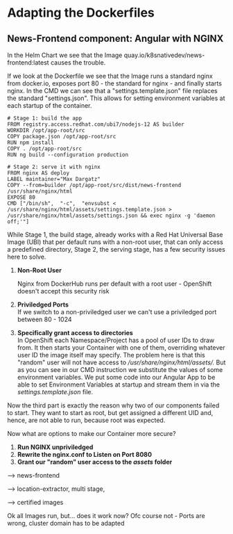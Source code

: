 # Adapting the Dockerfiles

## News-Frontend component: Angular with NGINX&#x20;

In the Helm Chart we see that the Image quay.io/k8snativedev/news-frontend:latest causes the trouble.&#x20;

If we look at the Dockerfile we see that the Image runs a standard nginx from docker.io, exposes port 80 - the standard for nginx - and finally starts nginx. In the CMD we can see that a "settings.template.json" file replaces the standard "settings.json". This allows for setting environment variables at each startup of the container.&#x20;

```
# Stage 1: build the app
FROM registry.access.redhat.com/ubi7/nodejs-12 AS builder
WORKDIR /opt/app-root/src
COPY package.json /opt/app-root/src
RUN npm install
COPY . /opt/app-root/src
RUN ng build --configuration production

# Stage 2: serve it with nginx
FROM nginx AS deploy
LABEL maintainer="Max Dargatz"
COPY --from=builder /opt/app-root/src/dist/news-frontend /usr/share/nginx/html
EXPOSE 80
CMD ["/bin/sh",  "-c",  "envsubst < /usr/share/nginx/html/assets/settings.template.json > /usr/share/nginx/html/assets/settings.json && exec nginx -g 'daemon off;'"]

```

While Stage 1, the build stage, already works with a Red Hat Universal Base Image (UBI) that per default runs with a non-root user, that can only access a predefined directory, Stage 2, the serving stage, has a few security issues here to solve.&#x20;

1.  **Non-Root User**

    Nginx from DockerHub runs per default with a root user - OpenShift doesn't accept this security risk
2. **Priviledged Ports**\
   If we switch to a non-priviledged user we can't use a priviledged port between 80 - 1024
3. **Specifically grant access to directories**\
   In OpenShift each Namespace/Project has a pool of user IDs to draw from. It then starts your Container with one of them, overriding whatever user ID the image itself may specify. The problem here is that this "random" user will not have access to _/usr/share/nginx/html/assets/._ But as you can see in our CMD instruction we substitute the values of some environment variables. We put some code into our Angular App to be able to set Environment Variables at startup and stream them in via the _settings.template.json_ file.

Now the third part is exactly the reason why two of our components failed to start. They want to start as root, but get assigned a different UID and, hence, are not able to run, because root was expected.

Now what are options to make our Container more secure?

1. **Run NGINX unpriviledged**
2. **Rewrite the nginx.conf to Listen on Port 8080**
3. **Grant our "random" user access to the **_**assets**_** folder**



\--> news-frontend

\--> location-extractor, multi stage,&#x20;

\--> certified images



Ok all Images run, but... does it work now? Ofc course not - Ports are wrong, cluster domain has to be adapted
